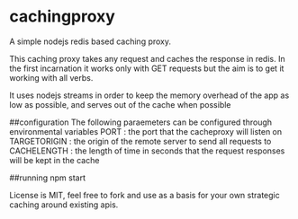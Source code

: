 # cachingproxy
A simple nodejs redis based caching proxy.

This caching proxy takes any request and caches the response in redis. In the first incarnation it works only with GET requests but the aim is to get it working with all verbs.

It uses nodejs streams in order to keep the memory overhead of the app as low as possible, and serves out of the cache when possible

##configuration
The following paraemeters can be configured through environmental variables
PORT	     : the port that the cacheproxy will listen on
TARGETORIGIN : the origin of the remote server to send all requests to
CACHELENGTH  : the length of time in seconds that the request responses will be kept in the cache 

##running
npm start


License is MIT, feel free to fork and use as a basis for your own strategic caching around existing apis.
